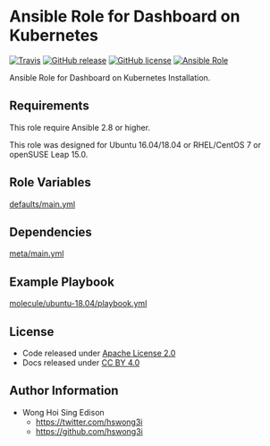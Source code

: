 # Ansible Role for Dashboard on Kubernetes

[![Travis](https://img.shields.io/travis/alvistack/ansible-role-kubernetes-dashboard.svg)](https://travis-ci.org/alvistack/ansible-role-kubernetes-dashboard)
[![GitHub release](https://img.shields.io/github/release/alvistack/ansible-role-kubernetes-dashboard.svg)](https://github.com/alvistack/ansible-role-kubernetes-dashboard)
[![GitHub license](https://img.shields.io/github/license/alvistack/ansible-role-kubernetes-dashboard.svg)](https://github.com/alvistack/ansible-role-kubernetes-dashboard/blob/master/LICENSE)
[![Ansible Role](https://img.shields.io/badge/galaxy-alvistack.kubernetes_dashboard-blue.svg)](https://galaxy.ansible.com/alvistack/kubernetes_dashboard)

Ansible Role for Dashboard on Kubernetes Installation.

## Requirements

This role require Ansible 2.8 or higher.

This role was designed for Ubuntu 16.04/18.04 or RHEL/CentOS 7 or openSUSE Leap 15.0.

## Role Variables

[defaults/main.yml](defaults/main.yml)

## Dependencies

[meta/main.yml](meta/main.yml)

## Example Playbook

[molecule/ubuntu-18.04/playbook.yml](molecule/ubuntu-18.04/playbook.yml)

## License

  - Code released under [Apache License 2.0](LICENSE)
  - Docs released under [CC BY 4.0](http://creativecommons.org/licenses/by/4.0/)

## Author Information

  - Wong Hoi Sing Edison
      - <https://twitter.com/hswong3i>
      - <https://github.com/hswong3i>
